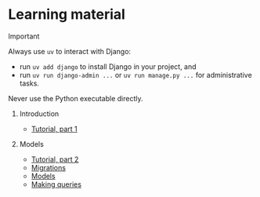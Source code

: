 # Learning material

> [!IMPORTANT]
> Always use `uv` to interact with Django:
>
> - run `uv add django` to install Django in your project, and
> - run `uv run django-admin ...` or `uv run manage.py ...` for
>   administrative tasks.
>
> Never use the Python executable directly.

1. Introduction
   - [Tutorial, part 1](https://docs.djangoproject.com/en/5.2/intro/tutorial01/)

2. Models
   - [Tutorial, part 2](https://docs.djangoproject.com/en/5.2/intro/tutorial02/)
   - [Migrations](https://docs.djangoproject.com/en/5.2/topics/migrations/)
   - [Models](https://docs.djangoproject.com/en/5.2/topics/db/models/)
   - [Making queries](https://docs.djangoproject.com/en/5.2/topics/db/queries/)
